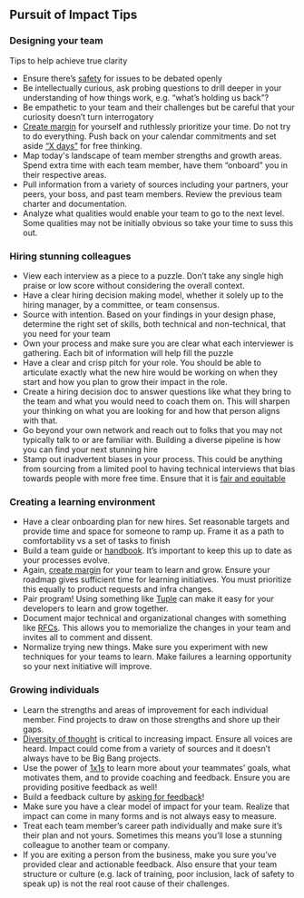 ## Pursuit of Impact Tips

### Designing your team

Tips to help achieve true clarity

* Ensure there’s [safety](https://hbr.org/2017/08/high-performing-teams-need-psychological-safety-heres-how-to-create-it) for issues to be debated openly
* Be intellectually curious, ask probing questions to drill deeper in your understanding of how things work, e.g. “what’s holding us back”? 
* Be empathetic to your team and their challenges but be careful that your curiosity doesn’t turn interrogatory 
* [Create margin](https://www.linkedin.com/pulse/creating-margin-karen-casella) for yourself and ruthlessly prioritize your time.  Do not try to do everything.  Push back on your calendar commitments and set aside [“X days”](https://fortune.com/2020/06/29/winning-now-winning-later-author-david-cote-on-his-secret-to-corporate-creativity/) for free thinking.
* Map today's landscape of team member strengths and growth areas.  Spend extra time with each team member, have them “onboard” you in their respective areas.
* Pull information from a variety of sources including your partners, your peers, your boss, and past team members. Review the previous team charter and documentation.
* Analyze what qualities would enable your team to go to the next level.  Some qualities may not be initially obvious so take your time to suss this out.

### Hiring stunning colleagues

* View each interview as a piece to a puzzle.  Don’t take any single high praise or low score without considering the overall context.
* Have a clear hiring decision making model, whether it solely up to the hiring manager, by a committee, or team consensus.
* Source with intention.  Based on your findings in your design phase, determine the right set of skills, both technical and non-technical, that you need for your team
* Own your process and make sure you are clear what each interviewer is gathering. Each bit of information will help fill the puzzle
* Have a clear and crisp pitch for your role.  You should be able to articulate exactly what the new hire would be working on when they start and how you plan to grow their impact in the role.
* Create a hiring decision doc to answer questions like what they bring to the team and what you would need to coach them on.  This will sharpen your thinking on what you are looking for and how that person aligns with that.
* Go beyond your own network  and reach out to folks that you may not typically talk to or are familiar with.  Building a diverse pipeline is how you can find your next stunning hire
* Stamp out inadvertent biases in your process.  This could be anything from sourcing from a limited pool to having technical interviews that bias towards people with more free time.  Ensure that it is [fair and equitable](https://hbr.org/2017/06/7-practical-ways-to-reduce-bias-in-your-hiring-process)

### Creating a learning environment

* Have a clear onboarding plan for new hires.  Set reasonable targets and provide time and space for someone to ramp up.  Frame it as a path to comfortability vs a set  of tasks to finish
* Build a team guide or [handbook](https://about.gitlab.com/handbook/).  It’s important to keep this up to date as your processes evolve.  
* Again, [create margin](https://www.linkedin.com/pulse/creating-margin-karen-casella/) for your team to learn and grow.  Ensure your roadmap gives sufficient time for learning initiatives. You must prioritize this equally to product requests and infra changes.
* Pair program!  Using something like [Tuple](https://tuple.app/) can make it easy for your developers to learn and grow together.
* Document major technical and organizational changes with something like [RFCs](https://en.wikipedia.org/wiki/Request_for_Comments).  This allows you to memorialize the changes in your team and invites all to comment and dissent.
* Normalize trying new things.  Make sure you experiment with new techniques for your teams to learn. Make failures a learning opportunity so your next initiative will improve.

### Growing individuals

* Learn the strengths and areas of improvement for each individual member.  Find projects to draw on those strengths and shore up their gaps.
* [Diversity of thought](https://www.mckinsey.com/business-functions/organization/our-insights/why-diversity-matters) is critical to increasing impact.  Ensure all voices are heard. Impact could come from a variety of sources and it doesn’t always have to be Big Bang projects.
* Use the power of [1x1s](https://github.com/batmany13/about-me/blob/master/1x1s.md) to learn more about your teammates’ goals, what motivates them, and to provide coaching and feedback.  Ensure you are providing positive feedback as well!
* Build a feedback culture by [asking for feedback](https://www.strategy-business.com/article/Using-Neuroscience-to-Make-Feedback-Work-and-Feel-Better)!
* Make sure you have a clear model of impact for your team.  Realize that impact can come in many forms and is not always easy to measure.
* Treat each team member’s career path individually and make sure it’s their plan and not yours.  Sometimes this means you’ll lose a stunning colleague to another team or company.
* If you are exiting a person from the business, make you sure you’ve provided clear and actionable feedback.  Also ensure that your team structure or culture (e.g. lack of training, poor inclusion, lack of safety to speak up)  is not the real root cause of their challenges.

